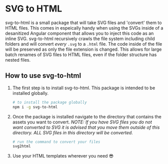 # SVG to HTML

svg-to-html is a small package that will take SVG files and 'convert' them to HTML files. This comes in espeically handy when using the SVGs inside of a desanitized Angular component that allows you to inject this code as an inline SVG. svg-to-html recursively crawls the file system including child folders and will convert _every_ `.svg` to a `.html` file. The code inside of the file will be preserved as only the file extension is changed. This allows for large batch renames of SVG files to HTML files, even if the folder structure has nested files.

## How to use svg-to-html

1. The first step is to install svg-to-html. This package is intended to be installed globally.
    ```bash
    # to install the package globally
    npm i -g svg-to-html
    ```

2. Once the package is installed navigate to the directory that contains the assets you want to convert. _NOTE:_ *If you have SVG files you do not want converted to SVG it is advised that you move them outside of this directory. ALL SVG files in this directory will be converted.*
    ```bash
    # run the command to convert your files
    svg2html
    ```

3. Use your HTML templates wherever you need 😎
